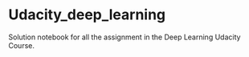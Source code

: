 # Udacity_deep_learning
Solution notebook for all the assignment in the Deep Learning Udacity Course.
